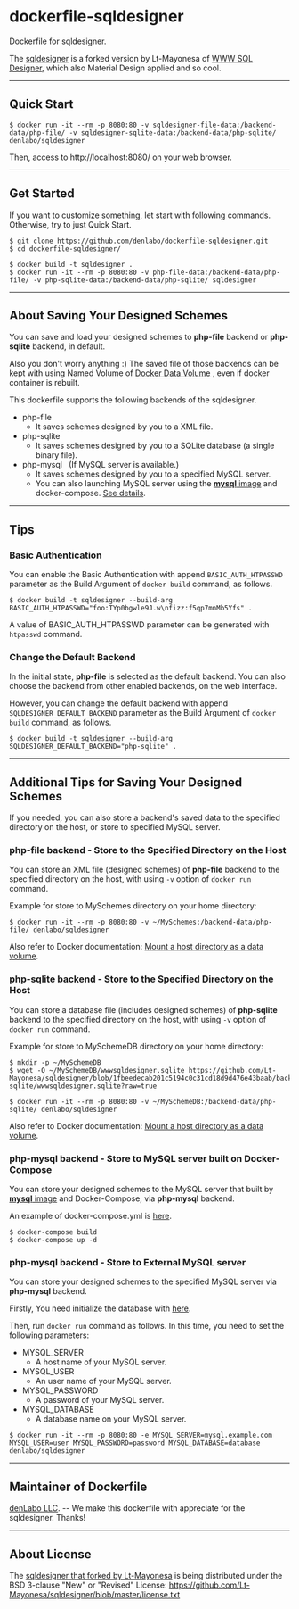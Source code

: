 # dockerfile-sqldesigner

Dockerfile for sqldesigner.

The [sqldesigner](https://github.com/Lt-Mayonesa/sqldesigner) is a forked version by Lt-Mayonesa of [WWW SQL Designer](https://github.com/ondras/wwwsqldesigner), which also Material Design applied and so cool.


----


## Quick Start

```
$ docker run -it --rm -p 8080:80 -v sqldesigner-file-data:/backend-data/php-file/ -v sqldesigner-sqlite-data:/backend-data/php-sqlite/ denlabo/sqldesigner
```

Then, access to http://localhost:8080/ on your web browser.


----


## Get Started

If you want to customize something, let start with following commands.
Otherwise, try to just Quick Start.

```
$ git clone https://github.com/denlabo/dockerfile-sqldesigner.git
$ cd dockerfile-sqldesigner/

$ docker build -t sqldesigner .
$ docker run -it --rm -p 8080:80 -v php-file-data:/backend-data/php-file/ -v php-sqlite-data:/backend-data/php-sqlite/ sqldesigner
```


----


## About Saving Your Designed Schemes

You can save and load your designed schemes to **php-file** backend or **php-sqlite** backend, in default.

Also you don't worry anything :)
The saved file of those backends can be kept with using Named Volume of [Docker Data Volume](https://docs.docker.com/engine/tutorials/dockervolumes/#data-volumes) , even if docker container is rebuilt.

This dockerfile supports the following backends of the sqldesigner.

* php-file
	* It saves schemes designed by you to a XML file.
* php-sqlite
	* It saves schemes designed by you to a SQLite database (a single binary file).
* php-mysql &nbsp;&nbsp;(If MySQL server is available.)
	* It saves schemes designed by you to a specified MySQL server.
	* You can also launching MySQL server using the [**mysql** image](https://hub.docker.com/_/mysql/) and docker-compose. [See details](#using-with-docker-compose).


----





## Tips

### Basic Authentication

You can enable the Basic Authentication with append ``BASIC_AUTH_HTPASSWD`` parameter
 as the Build Argument of ``docker build`` command, as follows.

	$ docker build -t sqldesigner --build-arg BASIC_AUTH_HTPASSWD="foo:TYp0bgwle9J.w\nfizz:f5qp7mnMb5Yfs" .

A value of BASIC_AUTH_HTPASSWD parameter can be generated with ``htpasswd`` command.

### Change the Default Backend

In the initial state, **php-file** is selected as the default backend.
You can also choose the backend from other enabled backends, on the web interface.

However, you can change the default backend with append ``SQLDESIGNER_DEFAULT_BACKEND`` parameter
 as the Build Argument of ``docker build`` command, as follows.

	$ docker build -t sqldesigner --build-arg SQLDESIGNER_DEFAULT_BACKEND="php-sqlite" .


----


## Additional Tips for Saving Your Designed Schemes

If you needed, you can also store a backend's saved data to the specified directory on the host, or store to specified MySQL server.

### php-file backend - Store to the Specified Directory on the Host

You can store an XML file (designed schemes) of **php-file** backend to the specified directory on the host, with using ``-v`` option of ``docker run`` command.

Example for store to MySchemes directory on your home directory:
```
$ docker run -it --rm -p 8080:80 -v ~/MySchemes:/backend-data/php-file/ denlabo/sqldesigner
```

Also refer to Docker documentation: [Mount a host directory as a data volume](https://docs.docker.com/engine/tutorials/dockervolumes/#mount-a-host-directory-as-a-data-volume).

### php-sqlite backend - Store to the Specified Directory on the Host

You can store a database file (includes designed schemes) of **php-sqlite** backend to the specified directory on the host, with using ``-v`` option of ``docker run`` command.

Example for store to MySchemeDB directory on your home directory:
```
$ mkdir -p ~/MySchemeDB
$ wget -O ~/MySchemeDB/wwwsqldesigner.sqlite https://github.com/Lt-Mayonesa/sqldesigner/blob/1fbeedecab201c5194c0c31cd18d9d476e43baab/backend/php-sqlite/wwwsqldesigner.sqlite?raw=true

$ docker run -it --rm -p 8080:80 -v ~/MySchemeDB:/backend-data/php-sqlite/ denlabo/sqldesigner
```

Also refer to Docker documentation: [Mount a host directory as a data volume](https://docs.docker.com/engine/tutorials/dockervolumes/#mount-a-host-directory-as-a-data-volume).

### php-mysql backend - Store to MySQL server built on Docker-Compose<a name="using-with-docker-compose"></a>

You can store your designed schemes to the MySQL server that built by [**mysql** image](https://hub.docker.com/_/mysql/) and Docker-Compose, via **php-mysql** backend.

An example of docker-compose.yml is [here](https://github.com/denlabo/dockerfile-sqldesigner/blob/master/docker-compose.yml).

```
$ docker-compose build
$ docker-compose up -d
```

### php-mysql backend - Store to External MySQL server

You can store your designed schemes to the specified MySQL server via **php-mysql** backend.


Firstly, You need initialize the database with [here](https://github.com/denlabo/dockerfile-sqldesigner/blob/master/database/php-mysql-schema.sql).

Then, run ``docker run`` command as follows.
In this time, you need to set the following parameters:

* MYSQL_SERVER
	* A host name of your MySQL server.
* MYSQL_USER
	* An user name of your MySQL server.
* MYSQL_PASSWORD
	* A password of your MySQL server.
* MYSQL_DATABASE
	* A database name on your MySQL server.

```
$ docker run -it --rm -p 8080:80 -e MYSQL_SERVER=mysql.example.com MYSQL_USER=user MYSQL_PASSWORD=password MYSQL_DATABASE=database denlabo/sqldesigner
```


----


## Maintainer of Dockerfile

[denLabo LLC](http://github.com/denlabo).
-- We make this dockerfile with appreciate for the sqldesigner. Thanks!


----


## About License

The [sqldesigner that forked by Lt-Mayonesa](https://github.com/Lt-Mayonesa/sqldesigner) is being distributed under the BSD 3-clause "New" or "Revised" License:
https://github.com/Lt-Mayonesa/sqldesigner/blob/master/license.txt
